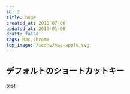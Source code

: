 ```yaml
---
id: 2
title: hoge
created_at: 2018-07-06
updated_at: 2019-01-06
draft: false
tags: Mac,chrome
top_image: /icons/mac-apple.svg
---
```

  
## デフォルトのショートカットキー
test
